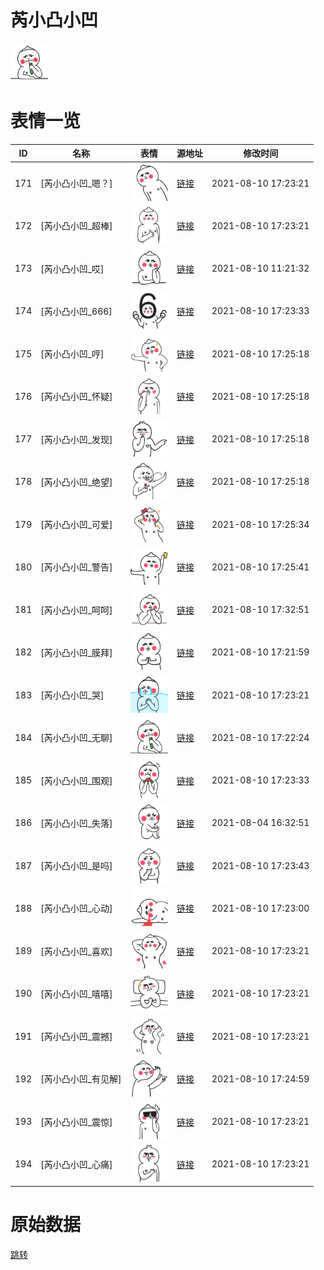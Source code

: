 # 芮小凸小凹

<img src="./cover.png" height="60" alt="cover" />

# 表情一览

|ID|名称|表情|源地址|修改时间|
|----|----|----|----|----|
|171|[芮小凸小凹_嗯？]|<img src="./pic/000171_%5B芮小凸小凹_嗯？%5D.png" height="60" alt="嗯？"/>|[链接](http://i0.hdslb.com/bfs/emote/f3c72e045ebd2487a381f50291be15b053767a80.png)|2021-08-10 17:23:21|
|172|[芮小凸小凹_超棒]|<img src="./pic/000172_%5B芮小凸小凹_超棒%5D.png" height="60" alt="超棒"/>|[链接](http://i0.hdslb.com/bfs/emote/987947c1bdac0bc10b684f28baaec78176023b83.png)|2021-08-10 17:23:21|
|173|[芮小凸小凹_哎]|<img src="./pic/000173_%5B芮小凸小凹_哎%5D.png" height="60" alt="哎"/>|[链接](http://i0.hdslb.com/bfs/emote/38bcf3a53b34551e5efa0cd0ee84fc7faa477a49.png)|2021-08-10 11:21:32|
|174|[芮小凸小凹_666]|<img src="./pic/000174_%5B芮小凸小凹_666%5D.png" height="60" alt="666"/>|[链接](http://i0.hdslb.com/bfs/emote/3e505cef421024a650b971c1f2db7f8ef1ad1840.png)|2021-08-10 17:23:33|
|175|[芮小凸小凹_哼]|<img src="./pic/000175_%5B芮小凸小凹_哼%5D.png" height="60" alt="哼"/>|[链接](http://i0.hdslb.com/bfs/emote/92e4a9d422f1604f2b1b3ea3f6057636273db56e.png)|2021-08-10 17:25:18|
|176|[芮小凸小凹_怀疑]|<img src="./pic/000176_%5B芮小凸小凹_怀疑%5D.png" height="60" alt="怀疑"/>|[链接](http://i0.hdslb.com/bfs/emote/587f22aa1cfaa4b2d91928998e023be29d8c3975.png)|2021-08-10 17:25:18|
|177|[芮小凸小凹_发现]|<img src="./pic/000177_%5B芮小凸小凹_发现%5D.png" height="60" alt="发现"/>|[链接](http://i0.hdslb.com/bfs/emote/147b6ba27d5cbb90d155f34c41cb45f1f00b6007.png)|2021-08-10 17:25:18|
|178|[芮小凸小凹_绝望]|<img src="./pic/000178_%5B芮小凸小凹_绝望%5D.png" height="60" alt="绝望"/>|[链接](http://i0.hdslb.com/bfs/emote/22ad072a785604f3bd8c1aae4ea1ceb1e4694cec.png)|2021-08-10 17:25:18|
|179|[芮小凸小凹_可爱]|<img src="./pic/000179_%5B芮小凸小凹_可爱%5D.png" height="60" alt="可爱"/>|[链接](http://i0.hdslb.com/bfs/emote/8bddb47b5877fd79e937aafeb7f4d69f58a8b6e4.png)|2021-08-10 17:25:34|
|180|[芮小凸小凹_警告]|<img src="./pic/000180_%5B芮小凸小凹_警告%5D.png" height="60" alt="警告"/>|[链接](http://i0.hdslb.com/bfs/emote/54607206c814409a99fac65fb3b780c6bbd1e60d.png)|2021-08-10 17:25:41|
|181|[芮小凸小凹_呵呵]|<img src="./pic/000181_%5B芮小凸小凹_呵呵%5D.png" height="60" alt="呵呵"/>|[链接](http://i0.hdslb.com/bfs/emote/811aa3ba5809a8d5936f988f953e5af7fd7c5351.png)|2021-08-10 17:32:51|
|182|[芮小凸小凹_膜拜]|<img src="./pic/000182_%5B芮小凸小凹_膜拜%5D.png" height="60" alt="膜拜"/>|[链接](http://i0.hdslb.com/bfs/emote/038c86c0e616f7ead667c6f7af32e54feac32965.png)|2021-08-10 17:21:59|
|183|[芮小凸小凹_哭]|<img src="./pic/000183_%5B芮小凸小凹_哭%5D.png" height="60" alt="哭"/>|[链接](http://i0.hdslb.com/bfs/emote/000c0dddd08950133740487a57873b389a3af457.png)|2021-08-10 17:23:21|
|184|[芮小凸小凹_无聊]|<img src="./pic/000184_%5B芮小凸小凹_无聊%5D.png" height="60" alt="无聊"/>|[链接](http://i0.hdslb.com/bfs/emote/62527ee5c4e80aad9b42069778c91f905c90d986.png)|2021-08-10 17:22:24|
|185|[芮小凸小凹_围观]|<img src="./pic/000185_%5B芮小凸小凹_围观%5D.png" height="60" alt="围观"/>|[链接](http://i0.hdslb.com/bfs/emote/c9b4fe6161f4a3cc884a5b03e9674c8a58ee228f.png)|2021-08-10 17:23:33|
|186|[芮小凸小凹_失落]|<img src="./pic/000186_%5B芮小凸小凹_失落%5D.png" height="60" alt="失落"/>|[链接](http://i0.hdslb.com/bfs/emote/813f98c0632587286c6e809a49eda15a2edfa447.png)|2021-08-04 16:32:51|
|187|[芮小凸小凹_是吗]|<img src="./pic/000187_%5B芮小凸小凹_是吗%5D.png" height="60" alt="是吗"/>|[链接](http://i0.hdslb.com/bfs/emote/05b7153fb606e526ce8d102febd25889828ce425.png)|2021-08-10 17:23:43|
|188|[芮小凸小凹_心动]|<img src="./pic/000188_%5B芮小凸小凹_心动%5D.png" height="60" alt="心动"/>|[链接](http://i0.hdslb.com/bfs/emote/24afe39fbf8755a28673bdf51bdf8ce72bc62d51.png)|2021-08-10 17:23:00|
|189|[芮小凸小凹_喜欢]|<img src="./pic/000189_%5B芮小凸小凹_喜欢%5D.png" height="60" alt="喜欢"/>|[链接](http://i0.hdslb.com/bfs/emote/b389e30a3c7924ca2b59a5333412b8d92cad07df.png)|2021-08-10 17:23:21|
|190|[芮小凸小凹_嘻嘻]|<img src="./pic/000190_%5B芮小凸小凹_嘻嘻%5D.png" height="60" alt="嘻嘻"/>|[链接](http://i0.hdslb.com/bfs/emote/b7a4a07a7c24f5fa23a99ca6749708fadfedf765.png)|2021-08-10 17:23:21|
|191|[芮小凸小凹_震撼]|<img src="./pic/000191_%5B芮小凸小凹_震撼%5D.png" height="60" alt="震撼"/>|[链接](http://i0.hdslb.com/bfs/emote/79c8b68509a9d316618d61aedaae93097669dae6.png)|2021-08-10 17:23:21|
|192|[芮小凸小凹_有见解]|<img src="./pic/000192_%5B芮小凸小凹_有见解%5D.png" height="60" alt="有见解"/>|[链接](http://i0.hdslb.com/bfs/emote/7f842228b9a2c36851cecab0527fca55a1f01b58.png)|2021-08-10 17:24:59|
|193|[芮小凸小凹_震惊]|<img src="./pic/000193_%5B芮小凸小凹_震惊%5D.png" height="60" alt="震惊"/>|[链接](http://i0.hdslb.com/bfs/emote/be4b48350b817af496bdccba2ab85c77b711cec3.png)|2021-08-10 17:23:21|
|194|[芮小凸小凹_心痛]|<img src="./pic/000194_%5B芮小凸小凹_心痛%5D.png" height="60" alt="心痛"/>|[链接](http://i0.hdslb.com/bfs/emote/b2217e8b81f122949f3960d99c08ac72eac5923b.png)|2021-08-10 17:23:21|

# 原始数据

[跳转](./raw.json)

